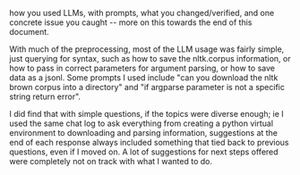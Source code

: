 how you used LLMs, with prompts, what you changed/verified, and one concrete issue you caught -- more on this towards the end of this document.

With much of the preprocessing, most of the LLM usage was fairly simple, just querying for syntax, such as how to save the nltk.corpus information, or how to pass in correct parameters for argument parsing, or how to save data as a jsonl. Some prompts I used include "can you download the nltk brown corpus into a directory" and "if argparse parameter is not a specific string return error". 

I did find that with simple questions, if the topics were diverse enough; ie I used the same chat log to ask everything from creating a python virtual environment to downloading and parsing information, suggestions at the end of each response always included something that tied back to previous questions, even if I moved on. A lot of suggestions for next steps offered were  completely not on track with what I wanted to do.